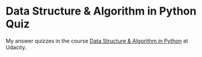 # Data Structure & Algorithm in Python Quiz
My answer quizzes in the course [Data Structure & Algorithm in Python](https://eu.udacity.com/course/data-structures-and-algorithms-in-python--ud513 "Data Structure & Algorithm in Python") at Udacity.